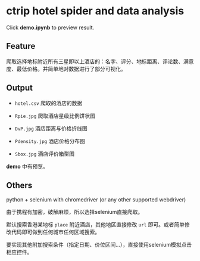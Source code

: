 # ctrip hotel spider and data analysis

Click **demo.ipynb** to preview result.

## Feature

爬取选择地标附近所有三星即以上酒店的：名字、评分、地标距离、评论数、满意度、最低价格。并简单地对数据进行了部分可视化。

## Output

- `hotel.csv` 爬取的酒店的数据

- `Rpie.jpg` 爬取酒店星级比例饼状图

- `DvP.jpg` 酒店距离与价格折线图

- `Pdensity.jpg` 酒店价格分布图

- `Sbox.jpg` 酒店评价箱型图

**demo** 中有预览。

## Others

python + selenium with chromedriver (or any other supported webdriver)

由于携程有加密，破解麻烦，所以选择selenium直接爬取。

默认搜索香港某地标 `place` 附近酒店，其他地区直接修改 `url` 即可。或者简单修改代码即可做到任何城市任何区域搜索。

要实现其他附加搜索条件（指定日期、价位区间…），直接使用selenium模拟点击相应控件。